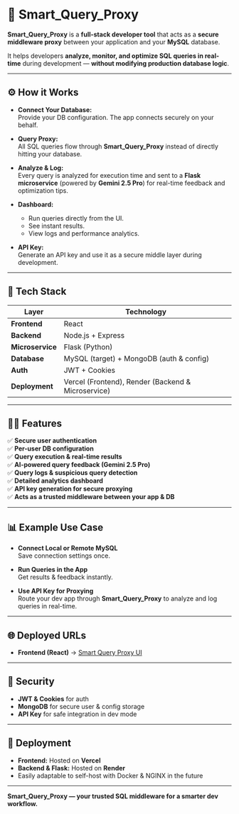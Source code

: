 # 🚀 Smart_Query_Proxy

**Smart_Query_Proxy** is a **full-stack developer tool** that acts as a **secure middleware proxy** between your application and your **MySQL** database.

It helps developers **analyze, monitor, and optimize SQL queries in real-time** during development — **without modifying production database logic**.

---

## ⚙️ How it Works

- **Connect Your Database:**  
  Provide your DB configuration. The app connects securely on your behalf.

- **Query Proxy:**  
  All SQL queries flow through **Smart_Query_Proxy** instead of directly hitting your database.

- **Analyze & Log:**  
  Every query is analyzed for execution time and sent to a **Flask microservice** (powered by **Gemini 2.5 Pro**) for real-time feedback and optimization tips.

- **Dashboard:**  
  - Run queries directly from the UI.
  - See instant results.
  - View logs and performance analytics.

- **API Key:**  
  Generate an API key and use it as a secure middle layer during development.

---

## 🧩 Tech Stack

| Layer | Technology |
|-------|-------------|
| **Frontend** | React |
| **Backend** | Node.js + Express |
| **Microservice** | Flask (Python) |
| **Database** | MySQL (target) + MongoDB (auth & config) |
| **Auth** | JWT + Cookies |
| **Deployment** | Vercel (Frontend), Render (Backend & Microservice) |

---

## 🧑‍💻 Features

✅ **Secure user authentication**  
✅ **Per-user DB configuration**  
✅ **Query execution & real-time results**  
✅ **AI-powered query feedback (Gemini 2.5 Pro)**  
✅ **Query logs & suspicious query detection**  
✅ **Detailed analytics dashboard**  
✅ **API key generation for secure proxying**  
✅ **Acts as a trusted middleware between your app & DB**

---

## 📊 Example Use Case

- **Connect Local or Remote MySQL**  
  Save connection settings once.

- **Run Queries in the App**  
  Get results & feedback instantly.

- **Use API Key for Proxying**  
  Route your dev app through **Smart_Query_Proxy** to analyze and log queries in real-time.

---

## 🌐 Deployed URLs

- **Frontend (React)** → [Smart Query Proxy UI](https://smart-query-proxy.vercel.app)


---

## 🔐 Security

- **JWT & Cookies** for auth  
- **MongoDB** for secure user & config storage  
- **API Key** for safe integration in dev mode

---

## 🚀 Deployment

- **Frontend:** Hosted on **Vercel**
- **Backend & Flask:** Hosted on **Render**
- Easily adaptable to self-host with Docker & NGINX in the future



---

**Smart_Query_Proxy — your trusted SQL middleware for a smarter dev workflow.**
